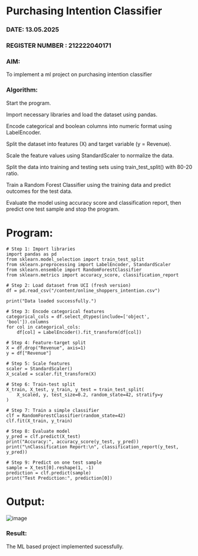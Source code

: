# Purchasing Intention Classifier
### DATE: 13.05.2025                                                                       
### REGISTER NUMBER : 212222040171
### AIM: 
To implement a ml project on purchasing intention classifier
### Algorithm:
Start the program.

Import necessary libraries and load the dataset using pandas.

Encode categorical and boolean columns into numeric format using LabelEncoder.

Split the dataset into features (X) and target variable (y = Revenue).

Scale the feature values using StandardScaler to normalize the data.

Split the data into training and testing sets using train_test_split() with 80-20 ratio.

Train a Random Forest Classifier using the training data and predict outcomes for the test data.

Evaluate the model using accuracy score and classification report, then predict one test sample and stop the program.
# Program:
```
# Step 1: Import libraries
import pandas as pd
from sklearn.model_selection import train_test_split
from sklearn.preprocessing import LabelEncoder, StandardScaler
from sklearn.ensemble import RandomForestClassifier
from sklearn.metrics import accuracy_score, classification_report

# Step 2: Load dataset from UCI (fresh version)
df = pd.read_csv("/content/online_shoppers_intention.csv")

print("Data loaded successfully.")

# Step 3: Encode categorical features
categorical_cols = df.select_dtypes(include=['object', 'bool']).columns
for col in categorical_cols:
    df[col] = LabelEncoder().fit_transform(df[col])

# Step 4: Feature-target split
X = df.drop("Revenue", axis=1)
y = df["Revenue"]

# Step 5: Scale features
scaler = StandardScaler()
X_scaled = scaler.fit_transform(X)

# Step 6: Train-test split
X_train, X_test, y_train, y_test = train_test_split(
    X_scaled, y, test_size=0.2, random_state=42, stratify=y
)

# Step 7: Train a simple classifier
clf = RandomForestClassifier(random_state=42)
clf.fit(X_train, y_train)

# Step 8: Evaluate model
y_pred = clf.predict(X_test)
print("Accuracy:", accuracy_score(y_test, y_pred))
print("\nClassification Report:\n", classification_report(y_test, y_pred))

# Step 9: Predict on one test sample
sample = X_test[0].reshape(1, -1)
prediction = clf.predict(sample)
print("Test Prediction:", prediction[0])

```

# Output:
![image](https://github.com/user-attachments/assets/215fa4e7-ffe7-46c9-bcb2-43e7f2846fec)




### Result:
The ML based project implemented sucessfully.
